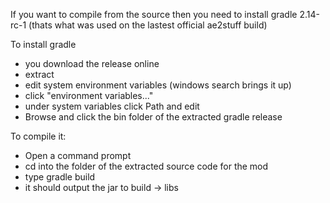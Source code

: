 If you want to compile from the source then you need to install gradle 2.14-rc-1 (thats what was used on the lastest official ae2stuff build)

To install gradle
- you download the release online
- extract
- edit system environment variables (windows search brings it up)
- click "environment variables..."
- under system variables click Path and edit
- Browse and click the bin folder of the extracted gradle release

To compile it:
- Open a command prompt
- cd into the folder of the extracted source code for the mod
- type gradle build
- it should output the jar to build -> libs
